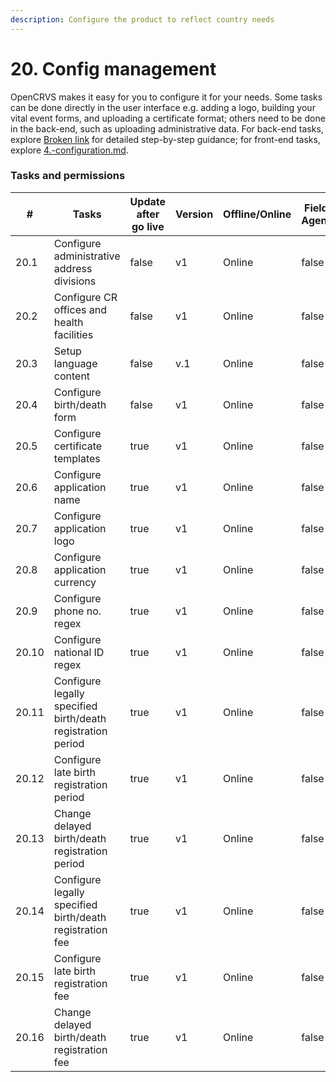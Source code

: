 ```yaml
---
description: Configure the product to reflect country needs
---
```


# 20. Config management

OpenCRVS makes it easy for you to configure it for your needs. Some tasks can be done directly in the user interface e.g. adding a logo, building your vital event forms, and uploading a certificate format; others need to be done in the back-end, such as uploading administrative data. For back-end tasks, explore [Broken link](broken-reference "mention") for detailed step-by-step guidance; for front-end tasks, explore [4.-configuration.md](../../setup/4.-configuration.md "mention").&#x20;

### Tasks and permissions

<table><thead><tr><th>#</th><th>Tasks</th><th data-type="checkbox">Update after go live</th><th>Version</th><th>Offline/Online</th><th data-type="checkbox">Field Agent</th><th data-type="checkbox">Registration Agent</th><th data-type="checkbox">Registrar</th><th data-type="checkbox">National Registrar</th><th data-type="checkbox">Performance Manager</th><th data-type="checkbox">Local System Admin</th><th data-type="checkbox">National System Admin</th></tr></thead><tbody><tr><td>20.1</td><td>Configure administrative address divisions</td><td>false</td><td>v1</td><td>Online</td><td>false</td><td>false</td><td>false</td><td>false</td><td>false</td><td>false</td><td>false</td></tr><tr><td>20.2</td><td>Configure CR offices and health facilities</td><td>false</td><td>v1</td><td>Online</td><td>false</td><td>false</td><td>false</td><td>false</td><td>false</td><td>false</td><td>false</td></tr><tr><td>20.3</td><td>Setup language content</td><td>false</td><td>v.1</td><td>Online</td><td>false</td><td>false</td><td>false</td><td>false</td><td>false</td><td>false</td><td>false</td></tr><tr><td>20.4</td><td>Configure birth/death form</td><td>false</td><td>v1</td><td>Online</td><td>false</td><td>false</td><td>false</td><td>false</td><td>false</td><td>false</td><td>true</td></tr><tr><td>20.5</td><td>Configure certificate templates</td><td>true</td><td>v1</td><td>Online</td><td>false</td><td>false</td><td>false</td><td>false</td><td>false</td><td>false</td><td>true</td></tr><tr><td>20.6</td><td>Configure application name</td><td>true</td><td>v1</td><td>Online</td><td>false</td><td>false</td><td>false</td><td>false</td><td>false</td><td>false</td><td>true</td></tr><tr><td>20.7</td><td>Configure application logo</td><td>true</td><td>v1</td><td>Online</td><td>false</td><td>false</td><td>false</td><td>false</td><td>false</td><td>false</td><td>true</td></tr><tr><td>20.8</td><td>Configure application currency</td><td>true</td><td>v1</td><td>Online</td><td>false</td><td>false</td><td>false</td><td>false</td><td>false</td><td>false</td><td>true</td></tr><tr><td>20.9</td><td>Configure phone no. regex</td><td>true</td><td>v1</td><td>Online</td><td>false</td><td>false</td><td>false</td><td>false</td><td>false</td><td>false</td><td>true</td></tr><tr><td>20.10</td><td>Configure national ID regex</td><td>true</td><td>v1</td><td>Online</td><td>false</td><td>false</td><td>false</td><td>false</td><td>false</td><td>false</td><td>true</td></tr><tr><td>20.11</td><td>Configure legally specified birth/death registration period</td><td>true</td><td>v1</td><td>Online</td><td>false</td><td>false</td><td>false</td><td>false</td><td>false</td><td>false</td><td>true</td></tr><tr><td>20.12</td><td>Configure late birth registration period</td><td>true</td><td>v1</td><td>Online</td><td>false</td><td>false</td><td>false</td><td>false</td><td>false</td><td>false</td><td>true</td></tr><tr><td>20.13</td><td>Change delayed birth/death registration period</td><td>true</td><td>v1</td><td>Online</td><td>false</td><td>false</td><td>false</td><td>false</td><td>false</td><td>false</td><td>true</td></tr><tr><td>20.14</td><td>Configure legally specified birth/death registration fee</td><td>true</td><td>v1</td><td>Online</td><td>false</td><td>false</td><td>false</td><td>false</td><td>false</td><td>false</td><td>true</td></tr><tr><td>20.15</td><td>Configure late birth registration fee</td><td>true</td><td>v1</td><td>Online</td><td>false</td><td>false</td><td>false</td><td>false</td><td>false</td><td>false</td><td>true</td></tr><tr><td>20.16</td><td>Change delayed birth/death registration fee</td><td>true</td><td>v1</td><td>Online</td><td>false</td><td>false</td><td>false</td><td>false</td><td>false</td><td>false</td><td>true</td></tr></tbody></table>
